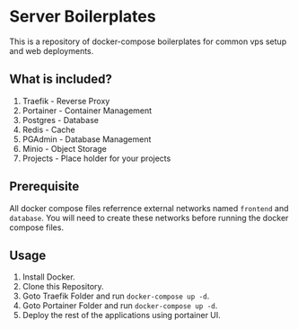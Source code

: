 # Server Boilerplates

This is a repository of docker-compose boilerplates for common vps setup and web deployments.

## What is included?

1. Traefik - Reverse Proxy
2. Portainer - Container Management
3. Postgres - Database
4. Redis - Cache
5. PGAdmin - Database Management
6. Minio - Object Storage
7. Projects - Place holder for your projects

## Prerequisite

All docker compose files referrence external networks named `frontend` and `database`. You will need to create these networks before running the docker compose files.

## Usage

1. Install Docker.
2. Clone this Repository.
3. Goto Traefik Folder and run `docker-compose up -d`.
4. Goto Portainer Folder and run `docker-compose up -d`.
5. Deploy the rest of the applications using portainer UI.
